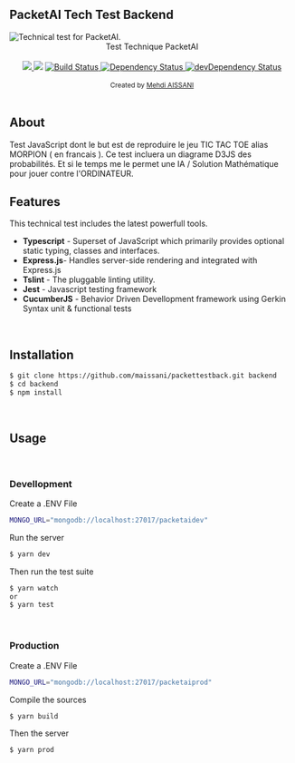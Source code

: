 
## PacketAI Tech Test Backend

<img src="https://www.imt.fr/wp-content/uploads/2019/04/wtu-logo-packetai.png" alt="Technical test for PacketAI." align="center" />

<br/>
<div align="center" > Test Technique PacketAI</div>
<br/>

<div align="center">
  <!-- CodeClimate -->
  <a href="https://codeclimate.com/github/maissani/packettestback/maintainability">
    <img src="https://api.codeclimate.com/v1/badges/077c02d5cb9ec7d8a654/maintainability" />
  </a>
  <!-- TestCoverage -->
  <a href="https://codeclimate.com/github/maissani/packettestback/test_coverage"><img src="https://api.codeclimate.com/v1/badges/077c02d5cb9ec7d8a654/test_coverage" /></a>
  <!-- Build Status -->
  <a href="https://travis-ci.org/maissani/packettestback">
    <img src="https://travis-ci.org/maissani/packettestback.svg?branch=master" alt="Build Status" />
  </a>
  <!-- Dependency Status -->
  <a href="https://david-dm.org/maissani/packettestback">
    <img src="https://david-dm.org/maissani/packettestback.svg" alt="Dependency Status" />
  </a>
  <!-- devDependency Status -->
  <a href="https://david-dm.org/maissani/packettestback#info=devDependencies"> 
    <img src="https://david-dm.org/maissani/packettestback/dev-status.svg" alt="devDependency Status" />
  </a>
</div>


<br/>
<div align="center">
  <sub>Created by <a href="https://mehdiaissani.com">Mehdi AISSANI</a></sub>
</div>

<br/>

## About

Test JavaScript dont le but est de reproduire le jeu TIC TAC TOE alias MORPION ( en francais ).
Ce test incluera un diagrame D3JS des probabilités. 
Et si le temps me le permet une IA / Solution Mathématique pour jouer contre l'ORDINATEUR.
<br/>

## Features

This technical test includes the latest powerfull tools.

* **Typescript** - Superset of JavaScript which primarily provides optional static typing, classes and interfaces.
* **Express.js**- Handles server-side rendering and integrated with Express.js
* **Tslint** - The pluggable linting utility.
* **Jest** - Javascript testing framework
* **CucumberJS** - Behavior Driven Devellopment framework using Gerkin Syntax unit & functional tests
<br/>

## Installation
``` Bash
$ git clone https://github.com/maissani/packettestback.git backend
$ cd backend
$ npm install
``` 
<br/>

## Usage

<br/>

### Devellopment

Create a .ENV File
``` Bash
MONGO_URL="mongodb://localhost:27017/packetaidev"
``` 

Run the server
``` Bash
$ yarn dev
``` 
Then run the test suite
``` Bash
$ yarn watch
or
$ yarn test
``` 
<br/>

### Production

Create a .ENV File
``` Bash
MONGO_URL="mongodb://localhost:27017/packetaiprod"
``` 

Compile the sources
``` Bash
$ yarn build
``` 
Then the server
``` Bash
$ yarn prod
``` 